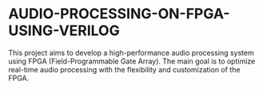 # AUDIO-PROCESSING-ON-FPGA-USING-VERILOG
This project aims to develop a high-performance audio processing system using FPGA (Field-Programmable Gate Array). The main goal is to optimize real-time audio processing with the flexibility and customization of the FPGA.
